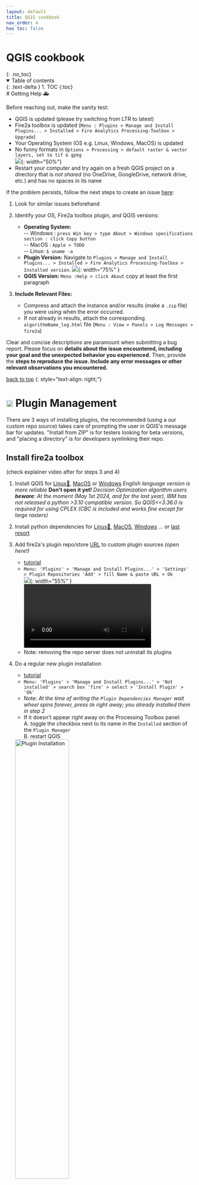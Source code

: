 ```yaml
---
layout: default
title: QGIS cookbook
nav_order: 4
has toc: false
---
```

<h1>
QGIS cookbook
</h1>
{: .no_toc}
<details open markdown="block">
  <summary>
    Table of contents
  </summary>
  {: .text-delta }
1. TOC
{:toc}
</details>
# Getting Help 🚑

Before reaching out, make the sanity test:
* QGIS is updated (please try switching from LTR to latest)
* Fire2a toolbox is updated (`Menu : Plugins > Manage and Install Plugins... > Installed > Fire Analytics Processing-Toolbox > Upgrade`)
* Your Operating System (OS e.g. Linux, Windows, MacOS) is updated
* No funny formats in `Options > Processing > default raster & vector layers, set to tif & gpkg`  
    ![](img/qgis_set_default_formats.png){: width="50%"}
* Restart your computer and try again on a fresh QGIS project on a directory that is *not shared* (no OneDrive, GoogleDrive, network drive, etc.) and has no spaces in its name

If the problem persists, follow the next steps to create an issue [here](https://github.com/fire2a/fire-analytics-qgis-processing-toolbox-plugin/issues): 

1. Look for similar issues beforehand

2. Identify your OS, Fire2a toolbox plugin, and QGIS versions:
   - **Operating System:**  
       -- Windows : `press Win key > type About > Windows specifications section : click Copy button`  
       -- MacOS : `Apple > TODO`  
       -- Linux: `$ uname -a`
   - **Plugin Version:** Navigate to `Plugins > Manage and Install Plugins... > Installed > Fire Analytics Processing-Toolbox > Installed version`. 
  ![](img/plugins_version.png){: width="75%" }
   - **QGIS Version:** `Menu :Help > click About` copy at least the first paragraph
  
3. **Include Relevant Files:**
   - Compress and attach the instance and/or results (make a `.zip` file) you were using when the error occurred.
   - If not already in results, attach the corresponding `algorithmName_log.html` file (`Menu : View > Panels > Log Messages > fire2a`)
  
Clear and concise descriptions are paramount when submitting a bug report. Please focus on **details about the issue encountered, including your goal and the unexpected behavior you experienced.** Then, provide the **steps to reproduce the issue. Include any error messages or other relevant observations you encountered.**

<a href="#top">back to top</a>
{: style="text-align: right;"}

# <img src="../assets/qgis-favicon.ico"  alt='icon-missing' style="height: 18px"> Plugin Management

There are 3 ways of installing plugins, the recommended (using a our custom repo source) takes care of prompting the user in QGIS's message bar for updates. "Install from ZIP" is for testers looking for beta versions, and "placing a directory" is for developers symlinking their repo.

## Install fire2a toolbox
(check explainer video after for steps 3 and 4)
1. Install QGIS for [Linux🗽](#linux-), [MacOS](#macos-) or [Windows](#windows-)
   _English language version is more reliable_
   __Don't open it yet!__
   _Decision Optimization algorithm users __beware__: At the moment (May 1st 2024, and for the last year), IBM has not released a python >3.10 compatible version. So QGIS<=3.36.0 is required for using CPLEX (CBC is included and works fine except for large rasters)_
2. Install python dependencies for [Linux🗽](#python), [MacOS](#python-1), [Windows](#python-2) ... or [last resort](forcing-python-requirements.html)
3. Add fire2a's plugin repo/store [URL][toolbox-server] to custom plugin sources *(open here!)*
   * [tutorial][custom]
   * `Menu: 'Plugins' > 'Manage and Install Plugins...' > 'Settings' > Plugin Repositories 'Add' > fill Name & paste URL > Ok`<br>
     ![](img/tldr_add_plugin_source.png){: width="55%" }<br>
     <a name="anchor"> </a>
     <video controls loop style="width: 75%;">
       <source src="img/install_plugin_server.mp4" type="video/mp4">
       Your browser does not support the video tag.
     </video>
   * Note: removing the repo server does not uninstall its plugins

4. Do a regular new plugin installation
   * [tutorial][new plugin]
   * `Menu: 'Plugins' > 'Manage and Install Plugins...' > 'Not installed' > search box 'fire' > select > 'Install Plugin' > 'Ok'`
   * Note: *At the time of writing the `Plugin Dependencies Manager` wait wheel spins forever, press `Ok` right away; you already installed them in step 2*
   * If it doesn't appear right away on the Processing Toolbox panel:<br>
         A. toggle the checkbox next to its name in the `Installed` section of the `Plugin Manager`<br>
         B. restart QGIS<br>
   <img src="img/tldr_install_plugin.png" style="width: 55%;" alt="Plugin Installation">
   <video controls loop style="width: 95%;">
         <source src="img/install_fire2a_toolbox.mp4" type="video/mp4">
         Your browser does not support the video tag.
   </video>

<a href="#top">back to top</a>
{: style="text-align: right;"}

## Other options
### Install from ZIP
1. Browse to:
* [releases](https://github.com/fire2a/fire-analytics-qgis-processing-toolbox-plugin/releases)
* [latest release](https://github.com/fire2a/fire-analytics-qgis-processing-toolbox-plugin/releases/latest)
2. Download a release from a tag section, in the Assets part, it looks like `fireanalyticstoolbox_v1818.5.5-beta.zip`
3. `Menu: 'Plugins' > 'Manage and Install Plugins...' > 'Install from ZIP' > '...' > 'Install Plugin'` (also dropping the zip into the input works)

### Place a folder
Download & unzip a release from the repo [toolbox-releases] or sample [release](https://github.com/fdobad/qgis-processingplugin-template/releases) sections.

For example, unzip `example_plugin_v1.2.3.zip`, inside, a folder named `example_plugin` must be moved to: 
```
# linux (symbolic link it!)
~/.local/share/QGIS/QGIS3/profiles/default/python/plugins/example_plugin
# macos
~/Library/Application Support/QGIS/QGIS3/profiles/default/python/plugins/example_plugin
# windows
%APPDATA%\QGIS\QGIS3\profiles\default\python\plugins\example_plugin
```

<a href="#top">back to top</a>
{: style="text-align: right;"}

## Must have plugins!

<img src="https://plugins.qgis.org/media/cache/be/d4/bed435e6a44e6d32cebb7e3af2f584ce.png"  alt='icon-missing' style="height: 16px">
: [Save All](https://plugins.qgis.org/plugins/SaveAllScript/), choose a location, name a new directory, done! everything gets written to disk, never worry again about temp folders or in memory layers!

<img src="https://plugins.qgis.org/media/cache/ee/38/ee380afa16e4be33e53defd07b8d6ccc.png"  alt='icon-missing' style="height: 16px">
: [Serval](https://plugins.qgis.org/plugins/Serval/), Modify your rasters as if you were using paint!

<img src="https://plugins.qgis.org/media/cache/b1/4b/b14beb4a67135e9ebf4cbdfbc2a206dc.png"  alt='icon-missing' style="height: 16px">
: [IPyConsole](https://plugins.qgis.org/plugins/IPyConsole/), "No offense, but QGIS python console just sucks." ([sic](https://www.itopen.it/qgis-and-ipython-the-definitive-interactive-console/#comment-140751)) [documentation](http://www.itopen.it/qgis-and-ipython-the-definitive-interactive-console/), [fix to use latest qtconsole](https://github.com/elpaso/qgis-ipythonconsole/compare/master...fdobad:qgis-ipythonconsole:master)

<img src="https://plugins.qgis.org/media/cache/0f/ac/0faca0282837983e3b2cad151c05844e.png"  alt='icon-missing' style="height: 16px">
: [Plugin Reloader](https://plugins.qgis.org/plugins/plugin_reloader/), If a plugin starts misbehaving easier to reload it than to restart QGIS

<img src="https://plugins.qgis.org/media/cache/e5/09/e5090f072bef93fb4344067026148210.png"  alt='icon-missing' style="height: 16px">
: [Plugin Builder](https://plugins.qgis.org/plugins/pluginbuilder3), Jumpstart your plugin development!

<a href="#top">back to top</a>
{: style="text-align: right;"}

## Install/Update troubleshoot
Sometimes after an update, the plugin doesn't appear on the Processing Toolbox panel: Reload it by pressing on the checkbox next to its name in the `Installed` section of the `Plugin Manager` or restart QGIS.

<video controls loop style="width: 95%;">
  <source src="./img/checkbox_refresh_reloads_plugin.mp4" type="video/mp4">
  Your browser does not support the video tag.
</video>
<a href="#top">back to top</a>
{: style="text-align: right;"}

# Linux 🗽
## QGIS install
* On Debian getting the Long Term Release is easy as: 
    * Gnome: `Super (or Meta) Key > type 'QGIS' > Click 'Install' on the Software app dialog`
    * Synaptic: search for qgis, click install
    * Terminal: `sudo apt install qgis qgis-plugin-grass`
* Getting the Latest Release on Debian: add QGIS [apt source](https://qgis.org/en/site/forusers/alldownloads.html#debian-ubuntu)
* [Other distributions](https://qgis.org/en/site/forusers/alldownloads.html#linux)

<a id="linux-python-environment"></a>
## Python

{: .warning}
`sudo pip` is insecure and may break your system!

{: .info}
expert tl;dr: `-m venv --system-site-packages -r` [requirements.txt], [requirements.dev.txt]

### setup a virtual environment
Handle separate dependencies but share system packages because installing QGIS brings addional packages through `python3-qgis` that binds c binaries such as GDAL.
1. Download [requirements.txt] list (2ndary clicking the link and Save Link As...)
2. Open a terminal
```bash
# good practice: a directory to keep all venvs 
mkdir -p ~/pyenv
# recommended: name this venv qgis
python3 -m venv --system-site-packages ~/pyenv/qgis
# activate it
$ source ~/pyenv/qgis/bin/activate
# from activated venv, upgrade tools
(qgis) $ python -m pip install --upgrade pip wheel setuptools
# install requirements (check where you saved it)
(qgis) $ pip install -r ~/Downloads/requirements.txt 
# related bug: matplotlib can't find qt backend
(qgis) $ pip install --upgrade matplotlib
```

### usage: activate venv, launch qgis
```bash
$ source ~/pyenv/qgis/bin/activate
(qgis) $ qgis
```

### handy terminal aliases
```bash
# appending to .bashrc:
echo 'alias pyqgis="source ~/pyenv/qgis/bin/activate"'>>~/.bashrc
echo 'alias myqgis="source ~/pyenv/qgis/bin/activate && qgis"'>>~/.bashrc
# NOTE: must source bashrc for aliases to work
$ source ~/.bashrc
# NOTE: or restart same shell (every time a bash terminal is launched it gets sourced)
$ bash 
# first alias: to activate venv
$ pyqgis
# second alias: to launch with venv activated
$ myqgis
```

### activated ~~icon~~ desktop environment launcher

{: .success}
Avoid `ModuleNotFoundError` when QGIS starts from the default launcher or associated (i.e. Open with) files (e.g., .shp, .gpkg), by activating the venv before starting QGIS

To do this, edit the QGIS ~~icon~~ launcher. Some Desktop Environments (xfce, gnome?) allow editing the launcher by 2ndary clicking on the QGIS icon; then edit the launch command on the displayed menu:
```bash
# From
Exec=qgis %F
# To
Exec=bash -c 'source ~/pyenv/qgis/bin/activate && qgis %F'

# It's the same as editing this file 
~/.local/share/applications/org.qgis.qgis.desktop

# If not found on your user's files it's on system launchers, copy it:
cp /usr/share/applications/org.qgis.qgis.desktop ~/.local/share/applications/.
# then edit

# GNOME
update-desktop-database ~/.local/share/applications/
```
### other useful locations
```bash
# user plugin directory
~/.local/share/QGIS/QGIS3/profiles/default/python/plugins/fireanalyticstoolbox
# processing plugin directory
/usr/share/qgis/python/plugins/processing
```

<a href="#top">back to top</a>
{: style="text-align: right;"}

# MacOS 💰
## QGIS Install
Download it [here](https://qgis.org/en/site/forusers/download.html#mac) also read the instruction to not get security blocked at startup.
## Python
This QGIS version includes its own python, so be careful to use it instead of systems's python
```zsh
# optional or pro: be extra careful confirming is the right python
# these are not the same:
% ./python3 -c "import sys;print(sys.prefix)"
% python3 -c "import sys;print(sys.prefix)"
```

### installing requirements
1. Download [requirements.txt] list (2ndary clicking the link and Save Link As...)
2. Open a terminal
```zsh
# go to QGIS python location
% cd /Applications/QGIS.app/Contents/MacOS/bin
# install into qgis python environment
% ./python3 -m pip install -r ~/Downloads/requirements.txt
# matplotlib bug: can't find qt_backend
% ./python3 -m pip install --upgrade matplotlib
```

### other useful locations
```zsh
# user plugin folder
~/Library/Application\ Support/QGIS/QGIS3/profiles/default/python/plugins/fireanalyticstoolbox
# python location
/Applications/QGIS.app/Contents/MacOS/bin
```

<a href="#top">back to top</a>
{: style="text-align: right;"}

# Windows 💩™
## QGIS Install
A. Web install [link](https://qgis.org/en/site/forusers/download.html#windows), there are 3 flavors:
- Latest version is recommended
- LTR works with some issues
- OSGeo4W Network Installer can be upgraded in place

B. "Terminal" install
0. Using `winget` cli, if not available, activate it in Microsoft Store
1. Open a "privileged terminal", e.g. On your keyboard press the 'Win' button > type 'cmd' > 2dary click on the app > Click 'Run as administrator'
2. Input `winget install -e --id OSGeo.QGIS --scope machine` (`--scope machine` option is recommended to making launcher icons for all users)
3. Follow on screen instructions (all defaults are ok)

<a id="windows-python-environment"></a>
## Python
Windows version of QGIS comes bundled with its own python, a special launcher must be used to access it
### installing requirements
1. Download [requirements.txt] list (2ndary clicking the link and Save Link As...)
2. Activate QGIS python by starting `OSGeo4W Shell` app `Win button > type OSGeo > select & click` to launch a CMD terminal 
3. Type `pip install -r "%USERPROFILE%\Downloads\requirements.txt"` press Enter. (Adjust the path as needed, on Windows 11 you can select the file with the secondary button then click 'Copy path', use 2ndary click to paste into CMD terminal)

<video controls loop style="width: 95%;">
  <source src="img/install_win_pip_requirements.mp4" type="video/mp4">
  Your browser does not support the video tag.
</video>

If you couldn't understand last 2 steps, try the [last resort](forcing-python-requirements.html) solution.

__All ready!__

__Except__ if you'll be running our _Decision Optimization algorithms, specially on big rasters_; then the next two steps are required to use CPLEX as a MIP solver from within QGIS.

<a href="#top">back to top</a>
{: style="text-align: right;"}

### make it writable
Recommended for machines with a single user, or to share modifications to the environment to all users (explainer video after)

Also to integrate a local cplex install with QGIS python environment (see our decision optimization algorithms)

1. Open QGIS install folder, open the `bin` folder
    - probably: `C:\Program Files\QGIS 3.45.6\bin` (adjust version)
    - surely: `Win button > type QGIS > 2ndary click > Open file location > 2ndary click > Open file location > click 'bin' folder`
2. Select `Python39` (check same version), properties, security, ... full control for user.

<video controls loop style="width: 95%;">
  <source src="./img/qgis_windows_single_user.mp4" type="video/mp4">
  Your browser does not support the video tag.
</video>

Also on the video, a success install of qtconsole being installed on `Program Files\Qgis` and not on user's `%APPDATA%` path, meaning success in making the python environment writable

### setup CPLEX solver 

__At the moment (May 1st 2024, and for the last year), IBM has not released a python >3.10 compatible version. So QGIS<=3.36.0 is required.__  

0. Make your QGIS python environment writable by users (see previous section)
1. Download and install the CPLEX solver from IBM's website (tested with CPLEX_Studio2211)
2. Open OSGeo4W Shell as administrator
3. Execute changing directory to the CPLEX install location, python folder, then run setup.py with the install argument:
```batch
cd ..\IBM\ILOG\CPLEX_Studio2211\python
python setup.py install
```
Now you can just select CPLEX on any decision [optimization](/docs/docs/qgis-toolbox/README.html#deployed-algorithms) algorithm (advanced parameters section, on the dropdown form)
![](img/doop_advancedoptions.png){: width="75%" }

### making a python environment launcher for developers

To have a location independent launcher that activates the environment in a CMD terminal; 
- for running python scripts using QGIS without the application raised
- that could be chained into VSCode for development [.vscode\settings.json](https://raw.githubusercontent.com/fire2a/fire2a-lib/main/.vscode/settings.json)

Copy and modify `python-qgis.bat` that comes in QGIS `bin` folder, in these 3 steps (explainer video after, [sample](https://raw.githubusercontent.com/fire2a/fire2a-lib/main/python-qgis-cmd.bat)):

1. Open QGIS install folder, open the `bin` folder
    - probably: `C:\Program Files\QGIS 3.45.6\bin` (adjust version)
    - surely: `Win button > type QGIS > 2ndary click > Open file location > 2ndary click > Open file location > click 'bin' folder`
2. Copy and rename `python-qgis.bat` to a location and name of your choosing
3. Edit the 2nd and last line with:
```batch
    REM call it from an absolute path
    REM adjust location and version
    call "%PROGRAMFILES%\QGIS 3.45.6\bin\o4w_env.bat"  (adjust version)

    REM print the prefix as check
    echo python sys says:
    python -c "import sys; print('prefix:', sys.prefix, '\npath:', sys.path)"
    REM leave the terminal running
    cmd.exe /k
```

<video controls loop style="width: 95%;">
  <source src="img/qgis_windows_activate_venv.mp4" type="video/mp4">
  Your browser does not support the video tag.
</video>

### other useful locations
```batch
# user plugin folder
%AppData%\QGIS\QGIS3\profiles\default\python\plugins\fireanalyticstoolbox
# shell location
%ProgramFiles%\QGIS 3.36.1\OSGeo4W.bat
# python location
%ProgramFiles%\QGIS 3.36.1\apps\Python39
```

---
[QGIS]: https://qgis.org
[requirements.txt]: https://raw.githubusercontent.com/fire2a/fire-analytics-qgis-processing-toolbox-plugin/main/fireanalyticstoolbox/requirements.txt 
[requirements.dev.txt]: https://raw.githubusercontent.com/fire2a/fire-analytics-qgis-processing-toolbox-plugin/main/requirements.dev.txt
[Scott&Burgan-dialog-server]: https://fdobad.github.io/qgis-processingplugin-template/plugins.xml
[Kitral simulator dialog-server]: https://fdobad.github.io/fire2am-kitral/plugins.xml 
[Processing-Toolbox-server]: https://fire2a.github.io/fire-analytics-qgis-processing-toolbox-plugin/plugins.xml
[toolbox-releases]: https://fire2a.github.io/fire-analytics-qgis-processing-toolbox-plugin/releases
[toolbox-repo]: https://www.github.com/fire2a/fire-analytics-qgis-processing-toolbox-plugin
[kitral-dialog-requirements.txt]: https://raw.githubusercontent.com/fdobad/fire2am-kitral/main/requirements.txt
[TODO-Cell2Fire-requirements.txt]: https://github.com/fire2a/C2F-W

[toolbox-server]: https://fire2a.github.io/fire-analytics-qgis-processing-toolbox-plugin/plugins.xml
[fetching plugins]: https://docs.qgis.org/latest/en/docs/training_manual/qgis_plugins/fetching_plugins.html
[custom]: https://docs.qgis.org/latest/en/docs/training_manual/qgis_plugins/fetching_plugins.html#basic-fa-configuring-additional-plugin-repositories
[new plugin]: https://docs.qgis.org/3.28/en/docs/training_manual/qgis_plugins/fetching_plugins.html#basic-fa-installing-new-plugins
